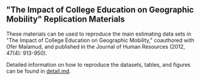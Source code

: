 ## "The Impact of College Education on Geographic Mobility" Replication Materials
These materials can be used to reproduce the main estimating data sets in "The Impact of College Education on Geographic Mobility," coauthored with Ofer Malamud, and published in the Journal of Human Resources (2012, 47(4): 913-950).

Detailed information on how to reproduce the datasets, tables, and figures can be found in [detail.md](detail.md). 
